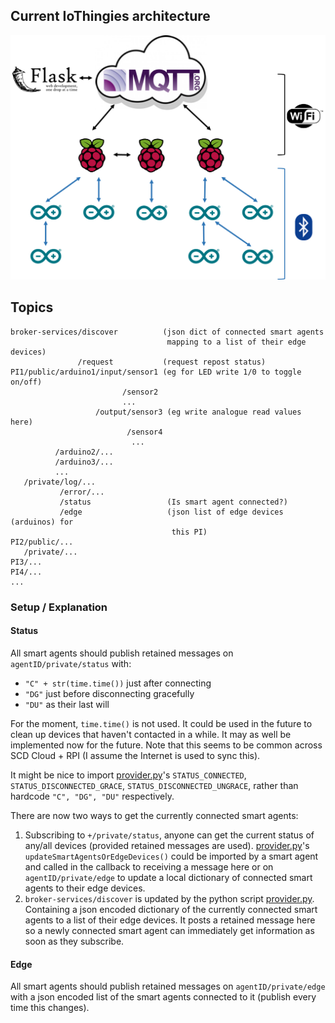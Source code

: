 ## Current IoThingies architecture

![](Architecture.png)


## Topics
```
broker-services/discover          (json dict of connected smart agents
                                   mapping to a list of their edge devices)
               /request           (request repost status)
PI1/public/arduino1/input/sensor1 (eg for LED write 1/0 to toggle on/off)
                         /sensor2
                         ...
                   /output/sensor3 (eg write analogue read values here)
                          /sensor4
                           ...
          /arduino2/...
          /arduino3/...
          ...
   /private/log/...
           /error/...
           /status                 (Is smart agent connected?)
           /edge                   (json list of edge devices (arduinos) for
                                    this PI)
PI2/public/...
   /private/...
PI3/...
PI4/...
...
```

### Setup / Explanation

#### Status
All smart agents should publish retained messages on `agentID/private/status`
with:
- `"C" + str(time.time())` just after connecting
- `"DG"` just before disconnecting gracefully
- `"DU"` as their last will

For the moment, `time.time()` is not used. It could be used in the future to clean up devices that haven't contacted in a while. It may as well be implemented now for the future. Note that this seems to be common across SCD Cloud + RPI (I assume the Internet is used to sync this).

It might be nice to import [provider.py](Cloud/broker_services/provider.py)'s `STATUS_CONNECTED`, `STATUS_DISCONNECTED_GRACE`, `STATUS_DISCONNECTED_UNGRACE`,  rather than hardcode `"C", "DG", "DU"` respectively.


There are now two ways to get the currently connected smart agents:

1. Subscribing to `+/private/status`, anyone can get the current status of any/all devices (provided retained messages are used). [provider.py](Cloud/broker_services/provider.py)'s `updateSmartAgentsOrEdgeDevices()` could be imported by a smart agent and called in the callback to receiving a message here or on `agentID/private/edge` to update a local dictionary of connected smart agents to their edge devices.
2. `broker-services/discover` is updated by the python script [provider.py](Cloud/broker_services/provider.py). Containing a json encoded dictionary of the currently connected smart agents to a list of their edge devices. It posts a retained message here so a newly connected smart agent can immediately get information as soon as they subscribe.

#### Edge

All smart agents should publish retained messages on `agentID/private/edge` with a json encoded list of the smart agents connected to it (publish every time this changes).
